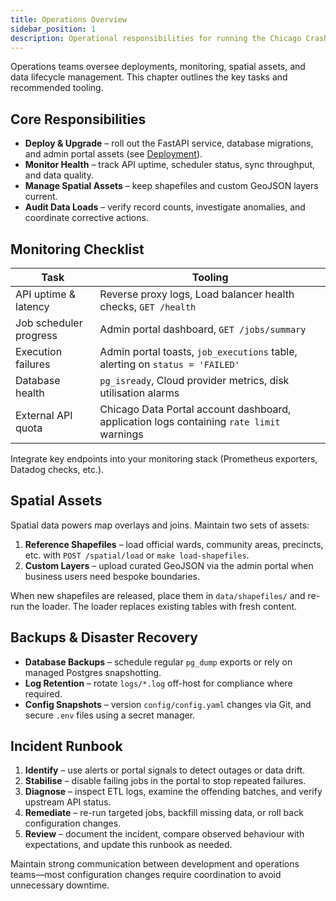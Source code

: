 ```yaml
---
title: Operations Overview
sidebar_position: 1
description: Operational responsibilities for running the Chicago Crash Data Pipeline in production.
---
```


Operations teams oversee deployments, monitoring, spatial assets, and data lifecycle management. This chapter outlines the key tasks and recommended tooling.

## Core Responsibilities

- **Deploy & Upgrade** – roll out the FastAPI service, database migrations, and admin portal assets (see [Deployment](deployment.md)).
- **Monitor Health** – track API uptime, scheduler status, sync throughput, and data quality.
- **Manage Spatial Assets** – keep shapefiles and custom GeoJSON layers current.
- **Audit Data Loads** – verify record counts, investigate anomalies, and coordinate corrective actions.

## Monitoring Checklist

| Task | Tooling |
| --- | --- |
| API uptime & latency | Reverse proxy logs, Load balancer health checks, `GET /health` |
| Job scheduler progress | Admin portal dashboard, `GET /jobs/summary` |
| Execution failures | Admin portal toasts, `job_executions` table, alerting on `status = 'FAILED'` |
| Database health | `pg_isready`, Cloud provider metrics, disk utilisation alarms |
| External API quota | Chicago Data Portal account dashboard, application logs containing `rate limit` warnings |

Integrate key endpoints into your monitoring stack (Prometheus exporters, Datadog checks, etc.).

## Spatial Assets

Spatial data powers map overlays and joins. Maintain two sets of assets:

1. **Reference Shapefiles** – load official wards, community areas, precincts, etc. with `POST /spatial/load` or `make load-shapefiles`.
2. **Custom Layers** – upload curated GeoJSON via the admin portal when business users need bespoke boundaries.

When new shapefiles are released, place them in `data/shapefiles/` and re-run the loader. The loader replaces existing tables with fresh content.

## Backups & Disaster Recovery

- **Database Backups** – schedule regular `pg_dump` exports or rely on managed Postgres snapshotting.
- **Log Retention** – rotate `logs/*.log` off-host for compliance where required.
- **Config Snapshots** – version `config/config.yaml` changes via Git, and secure `.env` files using a secret manager.

## Incident Runbook

1. **Identify** – use alerts or portal signals to detect outages or data drift.
2. **Stabilise** – disable failing jobs in the portal to stop repeated failures.
3. **Diagnose** – inspect ETL logs, examine the offending batches, and verify upstream API status.
4. **Remediate** – re-run targeted jobs, backfill missing data, or roll back configuration changes.
5. **Review** – document the incident, compare observed behaviour with expectations, and update this runbook as needed.

Maintain strong communication between development and operations teams—most configuration changes require coordination to avoid unnecessary downtime.
